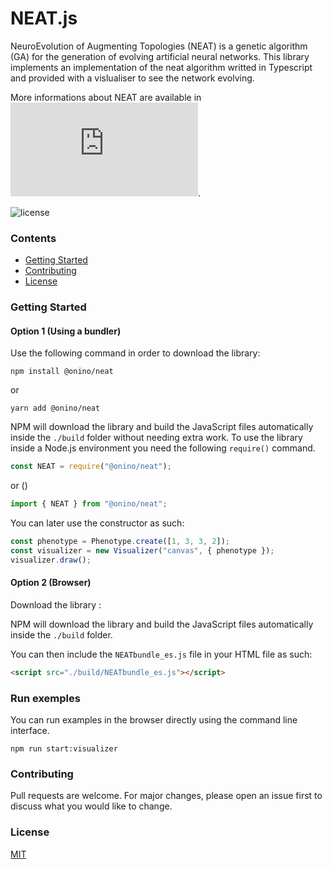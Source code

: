 # NEAT.js

NeuroEvolution of Augmenting Topologies (NEAT) is a genetic algorithm (GA) for the generation of evolving artificial neural networks.
This library implements an implementation of the neat algorithm writted in Typescript and provided with a vislualiser to see the network evolving.

More informations about NEAT are available in ![the original paper](https://www.cs.utexas.edu/users/ai-lab/pubs/stanley.gecco02_1.pdf).

![license](https://img.shields.io/badge/license-MIT-brightgreen.svg)

### Contents

- [Getting Started](#getting-started)
- [Contributing](#contributing)
- [License](#license)

### Getting Started

#### Option 1 (Using a bundler)

Use the following command in order to download the library:

```
npm install @onino/neat
```

or

```
yarn add @onino/neat
```

NPM will download the library and build the JavaScript files automatically inside the `./build` folder without needing extra work.
To use the library inside a Node.js environment you need the following `require()` command.

```js
const NEAT = require("@onino/neat");
```

or ()

```js
import { NEAT } from "@onino/neat";
```

You can later use the constructor as such:

```js
const phenotype = Phenotype.create([1, 3, 3, 2]);
const visualizer = new Visualizer("canvas", { phenotype });
visualizer.draw();
```

#### Option 2 (Browser)

Download the library :

NPM will download the library and build the JavaScript files automatically inside the `./build` folder.

You can then include the `NEATbundle_es.js` file in your HTML file as such:

```html
<script src="./build/NEATbundle_es.js"></script>
```

### Run exemples

You can run examples in the browser directly using the command line interface.

```
npm run start:visualizer
```

### Contributing

Pull requests are welcome. For major changes, please open an issue first to discuss what you would like to change.

### License

[MIT](https://choosealicense.com/licenses/mit/)
